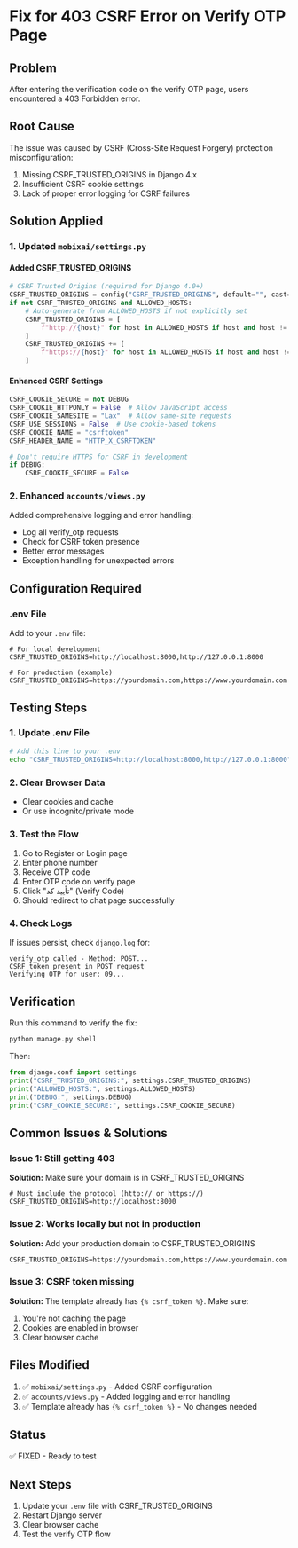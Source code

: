 # Fix for 403 CSRF Error on Verify OTP Page

## Problem
After entering the verification code on the verify OTP page, users encountered a 403 Forbidden error.

## Root Cause
The issue was caused by CSRF (Cross-Site Request Forgery) protection misconfiguration:
1. Missing CSRF_TRUSTED_ORIGINS in Django 4.x
2. Insufficient CSRF cookie settings
3. Lack of proper error logging for CSRF failures

## Solution Applied

### 1. Updated `mobixai/settings.py`

#### Added CSRF_TRUSTED_ORIGINS
```python
# CSRF Trusted Origins (required for Django 4.0+)
CSRF_TRUSTED_ORIGINS = config("CSRF_TRUSTED_ORIGINS", default="", cast=Csv())
if not CSRF_TRUSTED_ORIGINS and ALLOWED_HOSTS:
    # Auto-generate from ALLOWED_HOSTS if not explicitly set
    CSRF_TRUSTED_ORIGINS = [
        f"http://{host}" for host in ALLOWED_HOSTS if host and host != "*"
    ]
    CSRF_TRUSTED_ORIGINS += [
        f"https://{host}" for host in ALLOWED_HOSTS if host and host != "*"
    ]
```

#### Enhanced CSRF Settings
```python
CSRF_COOKIE_SECURE = not DEBUG
CSRF_COOKIE_HTTPONLY = False  # Allow JavaScript access
CSRF_COOKIE_SAMESITE = "Lax"  # Allow same-site requests
CSRF_USE_SESSIONS = False  # Use cookie-based tokens
CSRF_COOKIE_NAME = "csrftoken"
CSRF_HEADER_NAME = "HTTP_X_CSRFTOKEN"

# Don't require HTTPS for CSRF in development
if DEBUG:
    CSRF_COOKIE_SECURE = False
```

### 2. Enhanced `accounts/views.py`

Added comprehensive logging and error handling:
- Log all verify_otp requests
- Check for CSRF token presence
- Better error messages
- Exception handling for unexpected errors

## Configuration Required

### .env File
Add to your `.env` file:

```env
# For local development
CSRF_TRUSTED_ORIGINS=http://localhost:8000,http://127.0.0.1:8000

# For production (example)
CSRF_TRUSTED_ORIGINS=https://yourdomain.com,https://www.yourdomain.com
```

## Testing Steps

### 1. Update .env File
```bash
# Add this line to your .env
echo "CSRF_TRUSTED_ORIGINS=http://localhost:8000,http://127.0.0.1:8000" >> .env
```

### 2. Clear Browser Data
- Clear cookies and cache
- Or use incognito/private mode

### 3. Test the Flow
1. Go to Register or Login page
2. Enter phone number
3. Receive OTP code
4. Enter OTP code on verify page
5. Click "تأیید کد" (Verify Code)
6. Should redirect to chat page successfully

### 4. Check Logs
If issues persist, check `django.log` for:
```
verify_otp called - Method: POST...
CSRF token present in POST request
Verifying OTP for user: 09...
```

## Verification

Run this command to verify the fix:
```bash
python manage.py shell
```

Then:
```python
from django.conf import settings
print("CSRF_TRUSTED_ORIGINS:", settings.CSRF_TRUSTED_ORIGINS)
print("ALLOWED_HOSTS:", settings.ALLOWED_HOSTS)
print("DEBUG:", settings.DEBUG)
print("CSRF_COOKIE_SECURE:", settings.CSRF_COOKIE_SECURE)
```

## Common Issues & Solutions

### Issue 1: Still getting 403
**Solution:** Make sure your domain is in CSRF_TRUSTED_ORIGINS
```env
# Must include the protocol (http:// or https://)
CSRF_TRUSTED_ORIGINS=http://localhost:8000
```

### Issue 2: Works locally but not in production
**Solution:** Add your production domain to CSRF_TRUSTED_ORIGINS
```env
CSRF_TRUSTED_ORIGINS=https://yourdomain.com,https://www.yourdomain.com
```

### Issue 3: CSRF token missing
**Solution:** The template already has `{% csrf_token %}`. Make sure:
1. You're not caching the page
2. Cookies are enabled in browser
3. Clear browser cache

## Files Modified

1. ✅ `mobixai/settings.py` - Added CSRF configuration
2. ✅ `accounts/views.py` - Added logging and error handling
3. ✅ Template already has `{% csrf_token %}` - No changes needed

## Status

✅ FIXED - Ready to test

## Next Steps

1. Update your `.env` file with CSRF_TRUSTED_ORIGINS
2. Restart Django server
3. Clear browser cache
4. Test the verify OTP flow

